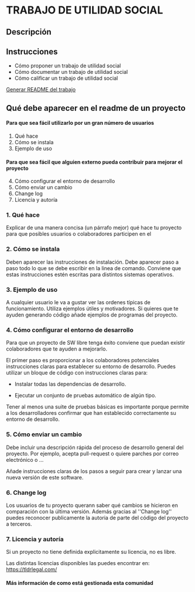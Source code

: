 # TRABAJO DE UTILIDAD SOCIAL

## Descripción

## Instrucciones

- Cómo proponer un trabajo de utilidad social
- Cómo documentar un trabajo de utilidad social
- Cómo calificar un trabajo de utilidad social

[Generar README del trabajo](howto_readme.md)

## Qué debe aparecer en el readme de un proyecto

#### Para que sea fácil utilizarlo por un gran número de usuarios
1. Qué hace
2. Cómo se instala
3. Ejemplo de uso
#### Para que sea fácil que alguien externo pueda contribuir para mejorar el proyecto
4. Cómo configurar el entorno de desarrollo
5. Cómo enviar un cambio
6. Change log
7. Licencia y autoría

### 1. Qué hace

Explicar de una manera concisa (un párrafo mejor) qué hace tu proyecto para que posibles usuarios o colaboradores participen en el

### 2. Cómo se instala

Deben aparecer las instrucciones de instalación.
Debe aparecer paso a paso todo lo que se debe escribir en la linea de comando.
Conviene que estas instrucciones estén escritas para distintos sistemas operativos.

### 3. Ejemplo de uso

A cualquier usuario le va a gustar ver las ordenes típicas de funcionamiento.
Utiliza ejemplos útiles y motivadores.
Si quieres que te ayuden generando código añade ejemplos de programas del proyecto.

### 4. Cómo configurar el entorno de desarrollo

Para que un proyecto de SW libre tenga éxito conviene que puedan existir colaboradores que te ayuden a mejorarlo.

El primer paso es proporcionar a los colaboradores potenciales instrucciones claras para establecer su entorno de desarrollo.
Puedes utilizar un bloque de código con instrucciones claras para:

- Instalar todas las dependencias de desarrollo.

- Ejecutar un conjunto de pruebas automático de algún tipo.

Tener al menos una suite de pruebas básicas es importante porque permite a los desarrolladores confirmar que han establecido correctamente su entorno de desarrollo. 

### 5. Cómo enviar un cambio

Debe incluir una descripción rápida del proceso de desarrollo general del proyecto. Por ejemplo, acepta pull-request o quiere parches por correo electrónico o ...

Añade instrucciones claras de los pasos a seguir para crear y lanzar una nueva versión de este software.

### 6. Change log

Los usuarios de tu proyecto querann saber qué cambios se hicieron en comparación con la última versión. Además gracias al ''Change log'' puedes reconocer publicamente la autoria de parte del código del proyecto a terceros.

### 7. Licencia y autoría

Si un proyecto no tiene definida explicitamente su licencia, no es libre.

Las distintas licencias disponibles las puedes encontrar en: https://tldrlegal.com/

#### Más información de como está gestionada esta comunidad



